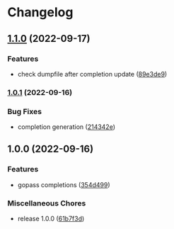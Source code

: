 # Changelog

## [1.1.0](https://github.com/joke/zim-gopass/compare/v1.0.1...v1.1.0) (2022-09-17)


### Features

* check dumpfile after completion update ([89e3de9](https://github.com/joke/zim-gopass/commit/89e3de9b4d4ada13531530fc156226b8a234d43f))

### [1.0.1](https://github.com/joke/zim-gopass/compare/v1.0.0...v1.0.1) (2022-09-16)


### Bug Fixes

* completion generation ([214342e](https://github.com/joke/zim-gopass/commit/214342e86a91d7ae33a318dcd9dfee7156709089))

## 1.0.0 (2022-09-16)


### Features

* gopass completions ([354d499](https://github.com/joke/zim-gopass/commit/354d499fcb857ab60885a265d29ad8452bf927fe))


### Miscellaneous Chores

* release 1.0.0 ([61b7f3d](https://github.com/joke/zim-gopass/commit/61b7f3dbe506e798df1b55ade5ad61c46f76dd61))
